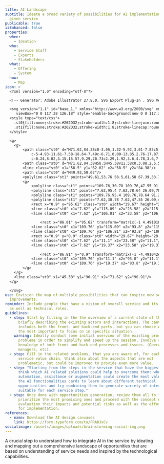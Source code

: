 ```yaml
---
title: AI Landscape
subtitle: Ideate a broad variety of possibilities for AI implementations in a
  given service
publicable: true
isEnhanced: false
properties:
  when:
    - Ideation
  who:
    - Service Staff
    - Experts
    - Stakeholders
  what:
    - Offering
    - System
  how:
    - Map
icon: >
  <?xml version="1.0" encoding="utf-8"?>

  <!-- Generator: Adobe Illustrator 27.8.0, SVG Export Plug-In . SVG Version: 6.00 Build 0)  -->

  <svg version="1.1" id="base_1_" xmlns="http://www.w3.org/2000/svg" xmlns:xlink="http://www.w3.org/1999/xlink" x="0px" y="0px"
  	 viewBox="0 0 117.38 126.18" style="enable-background:new 0 0 117.38 126.18;" xml:space="preserve">
  <style type="text/css">
  	.st0{fill:none;stroke:#262D32;stroke-width:1.8;stroke-linejoin:round;stroke-miterlimit:10;}
  	.st1{fill:none;stroke:#262D32;stroke-width:1.8;stroke-linecap:round;stroke-linejoin:round;stroke-miterlimit:10;}
  </style>

  <g>
  	<g>
  		<path class="st0" d="M71.62,84.38c0-3.06,1.32-5.92,3.61-7.85c5.91-4.96,9.3-12.23,9.3-19.94c0-7.02-2.75-13.6-7.75-18.53
  			c-5-4.93-11.61-7.58-18.64-7.49c-6.71,0.09-13.05,2.76-17.87,7.5c-4.82,4.74-7.58,11.04-7.78,17.75
  			c-0.24,8.02,3.15,15.57,9.29,20.73c2.29,1.92,3.6,4.78,3.6,7.84"/>
  		<path class="st0" d="M71.62,84.38H58.5H45.38v11.58c0,3.08,2.5,5.58,5.58,5.58h15.08c3.08,0,5.58-2.5,5.58-5.58V84.38z"/>
  		<line class="st0" x1="58.5" y1="62.02" x2="58.5" y2="84.38"/>
  		<path class="st0" d="M49.93,50.62"/>
  		<polyline class="st1" points="49.61,53.76 58.5,61.58 67.39,53.76 		"/>
  		<g>
  			<polyline class="st1" points="109.76,30.78 109.76,47.55 91.29,47.55 			"/>
  			<polyline class="st1" points="7.62,95.4 7.62,78.64 26.09,78.64 			"/>
  			<polyline class="st1" points="109.76,95.4 109.76,78.64 91.29,78.64 			"/>
  			<polyline class="st1" points="7.62,30.78 7.62,47.55 26.09,47.55 			"/>
  			<rect x="0.9" y="95.62" class="st0" width="29.67" height="29.67"/>
  			<line class="st0" x1="7.62" y1="115.09" x2="23.58" y2="115.09"/>
  			<line class="st0" x1="7.62" y1="106.81" x2="23.58" y2="106.81"/>
  			
  				<rect x="86.81" y="95.62" transform="matrix(-1 4.491018e-11 -4.491018e-11 -1 203.2907 220.901)" class="st0" width="29.67" height="29.67"/>
  			<line class="st0" x1="109.76" y1="115.09" x2="93.8" y2="115.09"/>
  			<line class="st0" x1="109.76" y1="106.81" x2="93.8" y2="106.81"/>
  			<rect x="0.9" y="0.9" class="st0" width="29.67" height="29.67"/>
  			<line class="st0" x1="7.62" y1="11.1" x2="23.58" y2="11.1"/>
  			<line class="st0" x1="7.62" y1="19.37" x2="23.58" y2="19.37"/>
  			
  				<rect x="86.81" y="0.9" transform="matrix(-1 -4.491042e-11 4.491042e-11 -1 203.2907 31.4682)" class="st0" width="29.67" height="29.67"/>
  			<line class="st0" x1="109.76" y1="11.1" x2="93.8" y2="11.1"/>
  			<line class="st0" x1="109.76" y1="19.37" x2="93.8" y2="19.37"/>
  		</g>
  	</g>
  	<line class="st0" x1="45.38" y1="90.91" x2="71.62" y2="90.91"/>
  </g>

  </svg>
use: Envision the map of multiple possibilities that can inspire new service
  improvements.
reminder: Include people that have a vision of overall service and its problems
  as well as technical roles.
guidelines:
  - step: Start by filling in the the overview of a current state of the service,
      briefly describing the existing actors and interactions. The canvas
      includes both the front- and back-end parts, but you can choose which is
      the most important to focus on in specific situation.
    warning: Ideally conduct some initial overview of the existing process and its
      problems in order to simplify and speed up the session. Involve roles with
      knowledge of both front and back end processes and issues. (Operational
      managers, etc).
  - step: Fill in the related problems, that you are aware of, for each phase of the
      service value chain, think also about the aspects that are not
      problematic, but could be improved to provide even more value.
  - step: "Starting from the steps in the service that have the biggest problems,
      think which AI related solutions could help to overcome them: where
      automation, assistance or augmentation could create the most value. Use
      the AI functionalities cards to learn about different technical
      opportunities and try combining them to generate variety of interventions
      suitable for each service step."
  - step: Once done with opportunities generation, review them all to filter and
      prioritize the most promising ones and proceed with the concept definition
      evaluation their impacts and potential risks as well as the effort needed
      for implementation.
references:
  - name: Download the AI design canvases
    link: https://form.typeform.com/to/FRADJxCv
socialimage: /assets/images/uploads/brainstorming-social-img.png
---
```

A crucial step to understand how to integrate AI in the service by ideating and mapping out a comprehensive landscape of opportunities that are based on understanding of service needs and inspired by the technological capabilities.